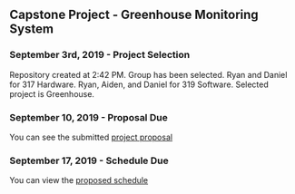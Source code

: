 Capstone Project - Greenhouse Monitoring System
-----------------------------------------------

### September 3rd, 2019 - Project Selection

Repository created at 2:42 PM.
Group has been selected. Ryan and Daniel for 317 Hardware. Ryan, Aiden, and Daniel for 319 Software.
Selected project is Greenhouse.


### September 10, 2019 - Proposal Due

You can see the submitted [project proposal](https://github.com/DBoo92/317Hardware/blob/master/documentation/ProposalContentStudentNameRev03.pdf)


### September 17, 2019 - Schedule Due

You can view the [proposed schedule](https://github.com/DBoo92/317Hardware/blob/master/documentation/Project1.pdf)


